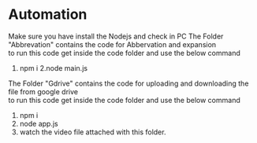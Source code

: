 # Automation

Make sure you have install the Nodejs and check in  PC
The Folder "Abbrevation" contains the code for Abbervation and expansion<br>
to run this code get inside the code folder and use the below command<br>
1. npm i
2.node main.js


The Folder "Gdrive" contains the code for uploading and downloading the file from google drive<br>
to run this code get inside the code folder and use the below command<br>
1. npm i
2. node app.js
3. watch the video file attached with this folder.


